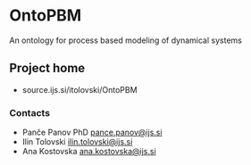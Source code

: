 # OntoPBM

An ontology for process based modeling of dynamical systems

## Project home

* source.ijs.si/itolovski/OntoPBM

### Contacts

* Panče Panov PhD <pance.panov@ijs.si>
* Ilin Tolovski <ilin.tolovski@ijs.si>
* Ana Kostovska <ana.kostovska@ijs.si>
